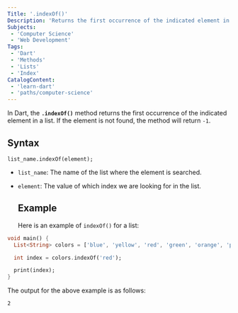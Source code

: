 ```yaml
---
Title: '.indexOf()'
Description: 'Returns the first occurrence of the indicated element in a list.'
Subjects: 
 - 'Computer Science'
 - 'Web Development'
Tags:
 - 'Dart'
 - 'Methods'
 - 'Lists'
 - 'Index'
CatalogContent:
 - 'learn-dart'
 - 'paths/computer-science'
---
```


In Dart, the **`.indexOf()`** method returns the first occurrence of the indicated element in a list. If the element is not found, the method will return `-1`.

## Syntax

```pseudo
list_name.indexOf(element);
```

- `list_name`: The name of the list where the element is searched.
- `element`: The value of which index we are looking for in the list.

  ## Example

  Here is an example of `indexOf()` for a list:
  
```dart
void main() {
  List<String> colors = ['blue', 'yellow', 'red', 'green', 'orange', 'pink'];

  int index = colors.indexOf('red');

  print(index);
}
```

  The output for the above example is as follows:

  ```shell
  2
  ```
